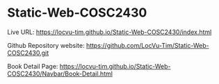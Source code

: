 # Static-Web-COSC2430

Live URL:
https://locvu-tim.github.io/Static-Web-COSC2430/index.html

Github Repository website:
https://github.com/LocVu-Tim/Static-Web-COSC2430.git

Book Detail Page:
https://locvu-tim.github.io/Static-Web-COSC2430/Navbar/Book-Detail.html
